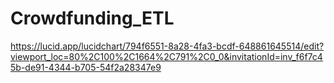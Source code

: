 # Crowdfunding_ETL

https://lucid.app/lucidchart/794f6551-8a28-4fa3-bcdf-648861645514/edit?viewport_loc=80%2C100%2C1664%2C791%2C0_0&invitationId=inv_f6f7c45b-de91-4344-b705-54f2a28347e9


